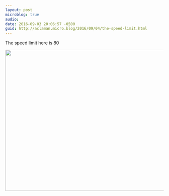 ```yaml
---
layout: post
microblog: true
audio: 
date: 2016-09-03 20:06:57 -0500
guid: http://aclaman.micro.blog/2016/09/04/the-speed-limit.html
---
```

The speed limit here is 80

<img src="http://micro.alexclaman.com/uploads/2018/89ef3d6fa0.jpg" width="600" height="449" />
